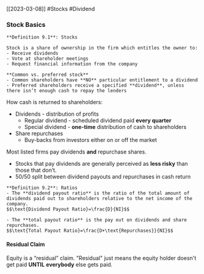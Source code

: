 [[2023-03-08]] #Stocks #Dividend

### Stock Basics

```ad-important
**Definition 9.1**: Stocks

Stock is a share of ownership in the firm which entitles the owner to:
- Receive dividends  
- Vote at shareholder meetings    
- Request financial information from the company

**Common vs. preferred stock**
- Common shareholders have **NO** particular entitlement to a dividend
- Preferred shareholders receive a specified **dividend**, unless there isn’t enough cash to repay the lenders
```

How cash is returned to shareholders:
- Dividends - distribution of profits
	- Regular dividend - scheduled dividend paid **every quarter**
	- Special dividend - **one-time** distribution of cash to shareholders
- Share repurchases
	- Buy-backs from investors either on or off the market

Most listed firms pay dividends **and** repurchase shares.
- Stocks that pay dividends are generally perceived as **less risky** than those that don’t.
- 50/50 split between dividend payouts and repurchases in cash return

```ad-important
**Definition 9.2**: Ratios
- The **dividend payout ratio** is the ratio of the total amount of dividends paid out to shareholders relative to the net income of the company.
$$\text{Dividend Payout Ratio}=\frac{D}{NI}$$

- The **total payout ratio** is the pay out on dividends and share repurchases.
$$\text{Total Payout Ratio}=\frac{D+\text{Repurchases}}{NI}$$
```

#### Residual Claim
Equity is a “residual” claim. "Residual" just means the equity holder doesn't get paid **UNTIL** **everybody** else gets paid.